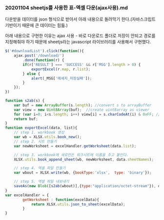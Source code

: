 ### 20201104 sheetjs를 사용한 표-엑셀 다운(ajax사용).md

다운받을 데이터를 json 형식으로 받아서 아래 내용으로 돌려막기 한다.(자바스크립트 기반이기 때문에 큰 데이터는 힘듦.)

아래 내용으로 구현한 이유는 ajax 사용 - 바로 다운로드 폴더로 저장이 안되고 경로를 지정해줘야 하기 때문에 sheetjs라는 javascript 라이브러리를 사용해서 구현했다.

```javascript
$('#downloadList').click(function(){
    ajax.post('/download/')
        .done(function(r) {
        if(r['RESULT'] === 'SUCCESS' && r['MSG'].length > 0) {
            exportExcel(r.map, r.list);
        } else {
            alert(_MSG['메세지_저장실패']);
        }
    });
})

function s2ab(s) { 
    var buf = new ArrayBuffer(s.length); //convert s to arrayBuffer
    var view = new Uint8Array(buf);  //create uint8array as viewer
    for (var i=0; i<s.length; i++) view[i] = s.charCodeAt(i) & 0xFF; //convert to octet
    return buf;    
}
function exportExcel(data, list){ 
    // step 1. workbook 생성
    var wb = XLSX.utils.book_new();
    // step 2. 시트 만들기 
    var newWorksheet = excelHandler.getWorksheet(data.list);

    // step 3. workbook에 새로만든 워크시트에 이름을 주고 붙인다.  
    XLSX.utils.book_append_sheet(wb, newWorksheet, data.sheetNames);

    // step 4. 엑셀 파일 만들기 
    var wbout = XLSX.write(wb, {bookType:'xlsx',  type: 'binary'});

    // step 5. 엑셀 파일 내보내기 
    saveAs(new Blob([s2ab(wbout)],{type:"application/octet-stream"}), data.excelFileName);
}
var excelHandler = {
        getWorksheet : function(excelData){
            return XLSX.utils.json_to_sheet(excelData);
        }
}
```
